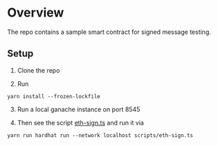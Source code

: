 # Overview

The repo contains a sample smart contract for signed message testing.

## Setup
1. Clone the repo

2. Run
```
yarn install --frozen-lockfile
```

3. Run a local ganache instance on port 8545

4. Then see the script [eth-sign.ts](scripts/eth-sign.ts) and run it via
```
yarn run hardhat run --network localhost scripts/eth-sign.ts
```